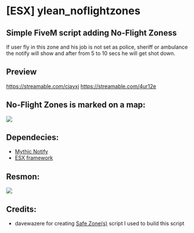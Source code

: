 # [ESX] ylean_noflightzones

## Simple FiveM script adding No-Flight Zoness
If user fly in this zone and his job is not set as police, sheriff or ambulance the notify will show and after from 5 to 10 secs he will get shot down.

## Preview
https://streamable.com/cjayxj
https://streamable.com/4ur12e

## No-Flight Zones is marked on a map:
![](https://i.imgur.com/rW05jeC.png)

## Dependecies:
- [Mythic Notify](https://github.com/JayMontana36/mythic_notify)
- [ESX framework](https://github.com/esx-framework)
## Resmon:
![](https://i.imgur.com/BFWwrMF.png)

## Credits:
- davewazere for creating [Safe Zone(s)](https://forum.cfx.re/t/release-safe-zone-s-updated-9-10-18/154293) script I used to build this script
